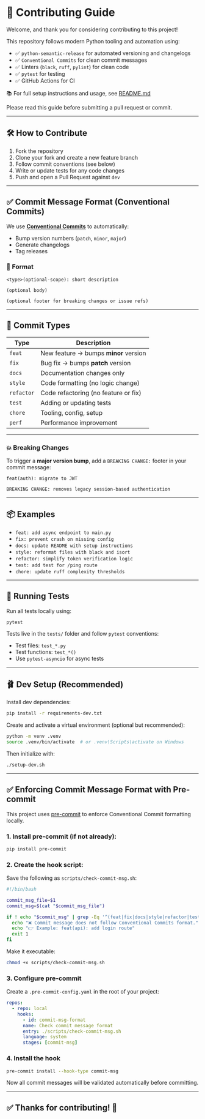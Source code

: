 # 👋 Contributing Guide

Welcome, and thank you for considering contributing to this project!

This repository follows modern Python tooling and automation using:
- ✅ `python-semantic-release` for automated versioning and changelogs  
- ✅ `Conventional Commits` for clean commit messages  
- ✅ Linters (`black`, `ruff`, `pylint`) for clean code  
- ✅ `pytest` for testing  
- ✅ GitHub Actions for CI  

📚 For full setup instructions and usage, see [README.md](./README.md)

Please read this guide before submitting a pull request or commit.

---

## 🛠 How to Contribute

1. Fork the repository
2. Clone your fork and create a new feature branch
3. Follow commit conventions (see below)
4. Write or update tests for any code changes
5. Push and open a Pull Request against `dev`

---

## ✅ Commit Message Format (Conventional Commits)

We use **[Conventional Commits](https://www.conventionalcommits.org/)** to automatically:
- Bump version numbers (`patch`, `minor`, `major`)
- Generate changelogs
- Tag releases

### 🎯 Format

```
<type>(optional-scope): short description

(optional body)

(optional footer for breaking changes or issue refs)
```

---

## 🚀 Commit Types

| Type       | Description |
|------------|-------------|
| `feat`     | New feature → bumps **minor** version |
| `fix`      | Bug fix → bumps **patch** version |
| `docs`     | Documentation changes only |
| `style`    | Code formatting (no logic change) |
| `refactor` | Code refactoring (no feature or fix) |
| `test`     | Adding or updating tests |
| `chore`    | Tooling, config, setup |
| `perf`     | Performance improvement |

---

### 💥 Breaking Changes

To trigger a **major version bump**, add a `BREAKING CHANGE:` footer in your commit message:

```
feat(auth): migrate to JWT

BREAKING CHANGE: removes legacy session-based authentication
```

---

## 📦 Examples

- `feat: add async endpoint to main.py`
- `fix: prevent crash on missing config`
- `docs: update README with setup instructions`
- `style: reformat files with black and isort`
- `refactor: simplify token verification logic`
- `test: add test for /ping route`
- `chore: update ruff complexity thresholds`

---

## 🧪 Running Tests

Run all tests locally using:

```bash
pytest
```

Tests live in the `tests/` folder and follow `pytest` conventions:
- Test files: `test_*.py`
- Test functions: `test_*()`
- Use `pytest-asyncio` for async tests

---

## 🩰 Dev Setup (Recommended)

Install dev dependencies:

```bash
pip install -r requirements-dev.txt
```

Create and activate a virtual environment (optional but recommended):

```bash
python -m venv .venv
source .venv/bin/activate  # or .venv\Scripts\activate on Windows
```

Then initialize with:

```bash
./setup-dev.sh
```

---

## ✅ Enforcing Commit Message Format with Pre-commit

This project uses [pre-commit](https://pre-commit.com/) to enforce Conventional Commit formatting locally.

### 1. Install pre-commit (if not already):
```bash
pip install pre-commit
```

### 2. Create the hook script:
Save the following as `scripts/check-commit-msg.sh`:
```bash
#!/bin/bash

commit_msg_file=$1
commit_msg=$(cat "$commit_msg_file")

if ! echo "$commit_msg" | grep -Eq '^(feat|fix|docs|style|refactor|test|chore|perf)(\(.+\))?: .+'; then
  echo "❌ Commit message does not follow Conventional Commits format."
  echo "👉 Example: feat(api): add login route"
  exit 1
fi
```

Make it executable:
```bash
chmod +x scripts/check-commit-msg.sh
```

### 3. Configure pre-commit
Create a `.pre-commit-config.yaml` in the root of your project:
```yaml
repos:
  - repo: local
    hooks:
      - id: commit-msg-format
      name: Check commit message format
      entry: ./scripts/check-commit-msg.sh
      language: system
      stages: [commit-msg]
```

### 4. Install the hook
```bash
pre-commit install --hook-type commit-msg
```

Now all commit messages will be validated automatically before committing.

---

## ✅ Thanks for contributing! 🙌
